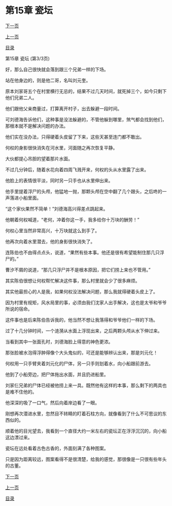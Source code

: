 <h1>第15章    瓷坛</h1>
            <div><p><a href="./45_%E7%AC%AC16%E7%AB%A0_%E6%AD%BB%E5%80%92.md">下一页</a></p><p><a href="./43_%E7%AC%AC15%E7%AB%A0_%E7%93%B7%E5%9D%9B.md">上一页</a></p><p><a href="../">目录</a></p></div>
            <div><p>第15章    瓷坛 (第3/3页)</p><p>好，那么自己很快就会落到跟三个兄弟一样的下场。</p><p>站在他身边的，则是他二哥，名叫刘元奎。</p><p>原本刘家哥五个在村里横行无忌的，结果不过几天时间，就死掉三个，如今只剩下他们兄弟二人。</p><p>他们跟他父亲商量过，打算离开村子，出去躲避一段时间。</p><p>可刘德海告诉他们，这种事是没法躲避的，不管他躲到哪里，煞气都会找到他们，那根本就不是解决问题的办法。</p><p>他们实在没办法，只得硬着头皮留了下来，这些天甚至连门都不敢出。</p><p>何权的身影很快消失在河水里，河面随之再次恢复平静。</p><p>大伙都提心吊胆的望着那片水面。</p><p>不过几分钟后，随着水花向着四周飞溅开来，何权的头从水里露了出来。</p><p>他脸上的表情很平淡，同时另一只手也从水里伸出来。</p><p>他手里提着浮尸的头颅，他猛地一抛，那颗头颅在空中翻了几个跟头，之后咚的一声落进小船里面。</p><p>“这个家伙果然不简单！”刘德海高兴得差点跳起来。</p><p>他朝着何权喊道，“老何，冲着你这一手，我多给你十万块的酬劳！”</p><p>何权心里当然非常高兴，十万块就这么到手了。</p><p>他再次向着水里潜去，他的身影很快消失了。</p><p>连陈伯也不由得点点头，说道，“果然有些本事。他还是很有希望能制住那几只浮尸的。”</p><p>曹汐不屑的说道，“那几只浮尸并不是根本原因，把它们捞上来也不管用。”</p><p>其实陈伯很想让何权帮忙解决这件事，那么村里就会少了很多麻烦。</p><p>其实他最担心的人是我，如果何权没法解决问题，那么我就得硬着头皮上了。</p><p>因为村里有规矩，风水局里的事，必须由我们沈家人出手解决，这也是太爷和爷爷所说的宿命。</p><p>这件事也是后来陈伯告诉我的，他当然不想让我落得和爷爷他们一样的下场。</p><p>过了十几分钟时间，一个涟漪从水面上浮现出来，之后两颗头颅从水下伸过来。</p><p>当看到其中一张面孔时，刘德海脸上得意的神色更浓。</p><p>那张脸被水泡得浮肿得像个大头鬼似的，可还是能够辨认出来，那是刘元化！</p><p>何权用一只手臂夹着刘元化的尸体，另一只手则划着水，向小船跟前游去。</p><p>他到了小船旁边，把尸体拖出水面，并且扔进船里。</p><p>刘家仨兄弟的尸体已经被他捞上来一具。既然他有这样的本事，那么剩下的两具也是难不住他的。</p><p>他深深的吸了一口气，然后向着岸边看了一眼。</p><p>刚想再次潜进水里，忽然目不转睛的盯着石柱方向，就像看到了什么不可思议的东西似的。</p><p>顺着他的目光望去，我看到一个直径大约一米左右的瓷坛正在浮浮沉沉的，向小船这边漂过来。</p><p>瓷坛在远处看着古色古香的，外面刻满了各种图案。</p><p>只是因为距离较远，图案看得不是很清楚，给我的感觉，那很像是一只很有些年头的古董。</p></div>
            <div><p><a href="./45_%E7%AC%AC16%E7%AB%A0_%E6%AD%BB%E5%80%92.md">下一页</a></p><p><a href="./43_%E7%AC%AC15%E7%AB%A0_%E7%93%B7%E5%9D%9B.md">上一页</a></p><p><a href="../">目录</a></p></div>